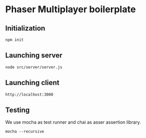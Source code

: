 # Phaser Multiplayer boilerplate

## Initialization
```
npm init
```

## Launching server
```
node src/server/server.js
```

## Launching client
```
http://localhost:3000
```

## Testing
We use mocha as test runner and chai as asser assertion library.
```
mocha --recursive
```
